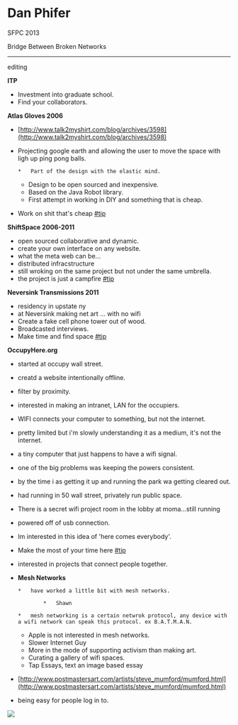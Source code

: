 # Dan Phifer

SFPC 2013

Bridge Between Broken Networks

__________________________________________________________________________________

editing

**ITP**

*   Investment into graduate school.
*   Find your collaborators.

**Atlas Gloves 2006**

*   [](http://www.talk2myshirt.com/blog/archives/3598)[http://www.talk2myshirt.com/blog/archives/3598](http://www.talk2myshirt.com/blog/archives/3598)
*   Projecting google earth and allowing the user to move the space with ligh up ping pong balls.

        *   Part of the design with the elastic mind.
    *   Design to be open sourced and inexpensive.
    *   Based on the Java Robot library.
    *   First attempt in working in DIY and something that is cheap.

*   Work on shit that's cheap [#tip](https://hackpad.com/ep/search/?q=%23tip&via=bDESwarsaIN)

**ShiftSpace 2006-2011**

*   open sourced collaborative and dynamic.
*   create your own interface on any website.
*   what the meta web can be...
*   distributed infracstructure
*   still wroking on the same project but not under the same umbrella.
*   the project is just a campfire [#tip](https://hackpad.com/ep/search/?q=%23tip&via=bDESwarsaIN)

**Neversink Transmissions 2011**

*   residency in upstate ny
*   at Neversink making net art ... with no wifi
*   Create a fake cell phone tower out of wood.
*   Broadcasted interviews.
*   Make time and find space [#tip](https://hackpad.com/ep/search/?q=%23tip&via=bDESwarsaIN)

**OccupyHere.org**

*   started at occupy wall street.
*   creatd a website intentionally offline.
*   filter by proximity.
*   interested in making an intranet, LAN for the occupiers.
*   WIFI connects your computer to something, but not the internet.
*   pretty limited but i'm slowly understanding it as a medium, it's not the internet.
*   a tiny computer that just happens to have a wifi signal.
*   one of the big problems was keeping the powers consistent.
*   by the time i as getting it up and running the park wa getting cleared out.
*   had running in 50 wall street, privately run public space.
*   There is a secret wifi project room in the lobby at moma...still running
*   powered off of usb connection.
*   Im interested in this idea of 'here comes everybody'.
*   Make the most of your time here [#tip](https://hackpad.com/ep/search/?q=%23tip&via=bDESwarsaIN)
*   interested in projects that connect people together.

*   **Mesh Networks**

        *   have worked a little bit with mesh networks.

                *   Shawn

        *   mesh networking is a certain netwrok protocol, any device with a wifi network can speak this protocol. ex B.A.T.M.A.N.
    *   Apple is not interested in mesh networks.
    *   Slower Internet Guy
    *   More in the mode of supporting activism than making art.
    *   Curating a gallery of wifi spaces.
    *   Tap Essays, text an image based essay

*   [](http://www.postmastersart.com/artists/steve_mumford/mumford.html)[http://www.postmastersart.com/artists/steve_mumford/mumford.html](http://www.postmastersart.com/artists/steve_mumford/mumford.html)
*   being easy for people log in to.

![](https://hackpad-attachments.s3.amazonaws.com/hackpad.com_bDESwarsaIN_p.77659_1383851283404_Screen%20Shot%202013-11-07%20at%201.46.18%20PM.png)